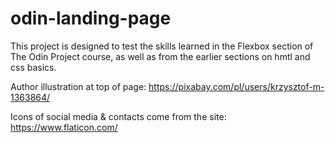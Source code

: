 # odin-landing-page

This project is designed to test the skills learned in the Flexbox section of The Odin Project course, as well as from the earlier sections on hmtl and css basics. 

Author illustration at top of page: https://pixabay.com/pl/users/krzysztof-m-1363864/

Icons of social media & contacts come from the site: https://www.flaticon.com/
